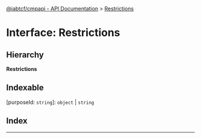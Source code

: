 [@iabtcf/cmpapi - API Documentation](../README.md) > [Restrictions](../interfaces/restrictions.md)

# Interface: Restrictions

## Hierarchy

**Restrictions**

## Indexable

\[purposeId: `string`\]:&nbsp;`object` \| `string`
## Index

---

